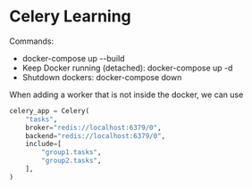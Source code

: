 # Celery Learning

Commands:
- docker-compose up --build
- Keep Docker running (detached): docker-compose up -d
- Shutdown dockers: docker-compose down

When adding a worker that is not inside the docker, we can use
```python
celery_app = Celery(
    "tasks",
    broker="redis://localhost:6379/0",
    backend="redis://localhost:6379/0",
    include=[
        "group1.tasks",
        "group2.tasks",
    ],
)
```
